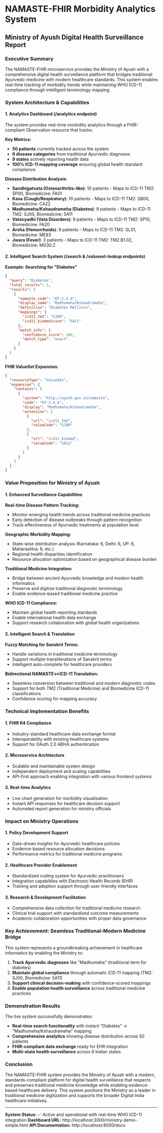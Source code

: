 # NAMASTE-FHIR Morbidity Analytics System
## Ministry of Ayush Digital Health Surveillance Report

### Executive Summary

The NAMASTE-FHIR microservice provides the Ministry of Ayush with a comprehensive digital health surveillance platform that bridges traditional Ayurvedic medicine with modern healthcare standards. This system enables real-time tracking of morbidity trends while maintaining WHO ICD-11 compliance through intelligent terminology mapping.

### System Architecture & Capabilities

#### 1. Analytics Dashboard (/analytics endpoint)
The system provides real-time morbidity analytics through a FHIR-compliant Observation resource that tracks:

**Key Metrics:**
- **50 patients** currently tracked across the system
- **6 disease categories** from traditional Ayurvedic diagnoses
- **9 states** actively reporting health data
- **100% ICD-11 mapping coverage** ensuring global health standard compliance

**Disease Distribution Analysis:**
- **Sandhigatvata (Osteoarthritis-like)**: 10 patients - Maps to ICD-11 TM2: SP00, Biomedicine: FA01
- **Kasa (Cough/Respiratory)**: 10 patients - Maps to ICD-11 TM2: SB00, Biomedicine: CA22
- **Madhumeha/Kshaudrameha (Diabetes)**: 9 patients - Maps to ICD-11 TM2: SJ00, Biomedicine: 5A11
- **Vatavyadhi (Vata Disorders)**: 9 patients - Maps to ICD-11 TM2: SP10, Biomedicine: FA20
- **Arsha (Hemorrhoids)**: 9 patients - Maps to ICD-11 TM2: SL01, Biomedicine: ME83
- **Jwara (Fever)**: 3 patients - Maps to ICD-11 TM2: TM2.B1.0Z, Biomedicine: MG30.Z

#### 2. Intelligent Search System (/search & /valueset-lookup endpoints)

**Example: Searching for "Diabetes"**
```json
{
  "query": "Diabetes",
  "total_results": 1,
  "results": [
    {
      "namaste_code": "EF-2.4.4",
      "display_name": "Madhumeha/Kshaudrameha",
      "definition": "Diabetes Mellitus",
      "mappings": {
        "icd11_tm2": "SJ00",
        "icd11_biomedicine": "5A11"
      },
      "match_info": {
        "confidence_score": 100,
        "match_type": "exact"
      }
    }
  ]
}
```

**FHIR ValueSet Expansion:**
```json
{
  "resourceType": "ValueSet",
  "expansion": {
    "contains": [
      {
        "system": "http://ayush.gov.in/namaste",
        "code": "EF-2.4.4",
        "display": "Madhumeha/Kshaudrameha",
        "extension": [
          {
            "url": "icd11_tm2",
            "valueCode": "SJ00"
          },
          {
            "url": "icd11_biomed",
            "valueCode": "5A11"
          }
        ]
      }
    ]
  }
}
```

### Value Proposition for Ministry of Ayush

#### 1. Enhanced Surveillance Capabilities

**Real-time Disease Pattern Tracking:**
- Monitor emerging health trends across traditional medicine practices
- Early detection of disease outbreaks through pattern recognition
- Track effectiveness of Ayurvedic treatments at population level

**Geographic Morbidity Mapping:**
- State-wise distribution analysis (Karnataka: 6, Delhi: 6, UP: 6, Maharashtra: 6, etc.)
- Regional health disparities identification
- Resource allocation optimization based on geographical disease burden

**Traditional Medicine Integration:**
- Bridge between ancient Ayurvedic knowledge and modern health informatics
- Preserve and digitize traditional diagnostic terminology
- Enable evidence-based traditional medicine practice

**WHO ICD-11 Compliance:**
- Maintain global health reporting standards
- Enable international health data exchange
- Support research collaboration with global health organizations

#### 2. Intelligent Search & Translation

**Fuzzy Matching for Sanskrit Terms:**
- Handle variations in traditional medicine terminology
- Support multiple transliterations of Sanskrit terms
- Intelligent auto-complete for healthcare providers

**Bidirectional NAMASTE↔ICD-11 Translation:**
- Seamless conversion between traditional and modern diagnostic codes
- Support for both TM2 (Traditional Medicine) and Biomedicine ICD-11 classifications
- Confidence scoring for mapping accuracy

### Technical Implementation Benefits

#### 1. FHIR R4 Compliance
- Industry-standard healthcare data exchange format
- Interoperability with existing healthcare systems
- Support for OAuth 2.0 ABHA authentication

#### 2. Microservice Architecture
- Scalable and maintainable system design
- Independent deployment and scaling capabilities
- API-first approach enabling integration with various frontend systems

#### 3. Real-time Analytics
- Live chart generation for morbidity visualization
- Instant API responses for healthcare decision support
- Automated report generation for ministry officials

### Impact on Ministry Operations

#### 1. Policy Development Support
- Data-driven insights for Ayurvedic healthcare policies
- Evidence-based resource allocation decisions
- Performance metrics for traditional medicine programs

#### 2. Healthcare Provider Enablement
- Standardized coding system for Ayurvedic practitioners
- Integration capabilities with Electronic Health Records (EHR)
- Training and adoption support through user-friendly interfaces

#### 3. Research & Development Facilitation
- Comprehensive data collection for traditional medicine research
- Clinical trial support with standardized outcome measurements
- Academic collaboration opportunities with proper data governance

### Key Achievement: Seamless Traditional-Modern Medicine Bridge

This system represents a groundbreaking achievement in healthcare informatics by enabling the Ministry to:

1. **Track Ayurvedic diagnoses** like "Madhumeha" (traditional term for diabetes)
2. **Maintain global compliance** through automatic ICD-11 mapping (TM2: SJ00, Biomedicine: 5A11)
3. **Support clinical decision-making** with confidence-scored mappings
4. **Enable population health surveillance** across traditional medicine practices

### Demonstration Results

The live system successfully demonstrates:
- **Real-time search functionality** with instant "Diabetes" → "Madhumeha/Kshaudrameha" mapping
- **Comprehensive analytics** showing disease distribution across 50 patients
- **FHIR-compliant data exchange** ready for EHR integration
- **Multi-state health surveillance** across 9 Indian states

### Conclusion

The NAMASTE-FHIR system provides the Ministry of Ayush with a modern, standards-compliant platform for digital health surveillance that respects and preserves traditional medicine knowledge while enabling evidence-based healthcare delivery. This system positions the Ministry as a leader in traditional medicine digitization and supports the broader Digital India healthcare initiatives.

---

**System Status:** ✅ Active and operational with real-time WHO ICD-11 integration
**Dashboard URL:** http://localhost:3000/ministry-demo-simple.html
**API Documentation:** http://localhost:8000/docs